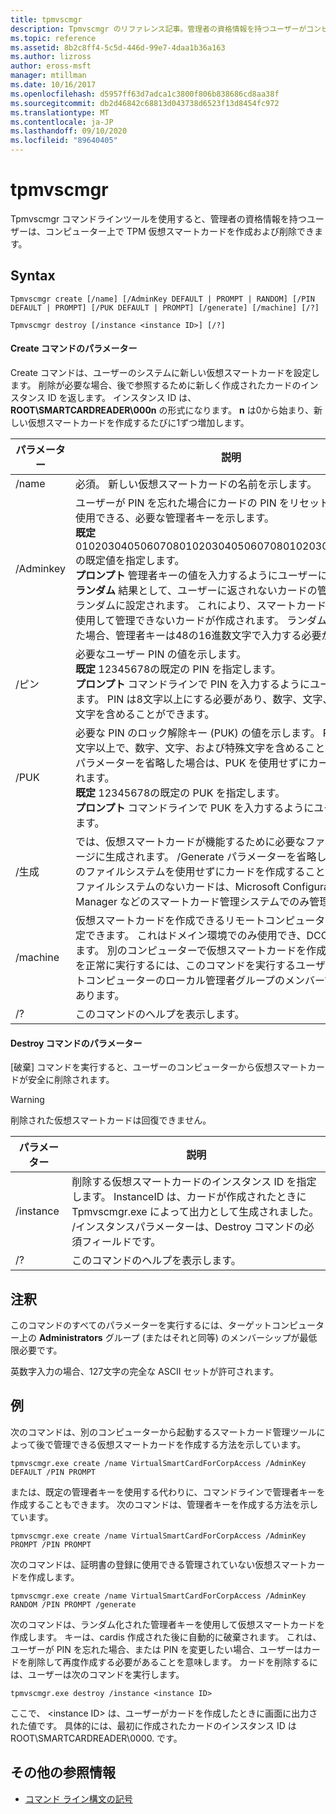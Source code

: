 ```yaml
---
title: tpmvscmgr
description: Tpmvscmgr のリファレンス記事。管理者の資格情報を持つユーザーがコンピューターで TPM 仮想スマートカードを作成および削除できるようにするコマンドラインツールです。
ms.topic: reference
ms.assetid: 8b2c8ff4-5c5d-446d-99e7-4daa1b36a163
ms.author: lizross
author: eross-msft
manager: mtillman
ms.date: 10/16/2017
ms.openlocfilehash: d5957ff63d7adca1c3800f806b838686cd8aa38f
ms.sourcegitcommit: db2d46842c68813d043738d6523f13d8454fc972
ms.translationtype: MT
ms.contentlocale: ja-JP
ms.lasthandoff: 09/10/2020
ms.locfileid: "89640405"
---
```

# <a name="tpmvscmgr"></a>tpmvscmgr

Tpmvscmgr コマンドラインツールを使用すると、管理者の資格情報を持つユーザーは、コンピューター上で TPM 仮想スマートカードを作成および削除できます。

## <a name="syntax"></a>Syntax

```
Tpmvscmgr create [/name] [/AdminKey DEFAULT | PROMPT | RANDOM] [/PIN DEFAULT | PROMPT] [/PUK DEFAULT | PROMPT] [/generate] [/machine] [/?]
```
```
Tpmvscmgr destroy [/instance <instance ID>] [/?]
```

#### <a name="parameters-for-create-command"></a>Create コマンドのパラメーター

Create コマンドは、ユーザーのシステムに新しい仮想スマートカードを設定します。 削除が必要な場合、後で参照するために新しく作成されたカードのインスタンス ID を返します。 インスタンス ID は、 **ROOT\SMARTCARDREADER\000n** の形式になります。 **n** は0から始まり、新しい仮想スマートカードを作成するたびに1ずつ増加します。

|パラメーター|説明|
|---------|-----------|
|/name|必須。 新しい仮想スマートカードの名前を示します。|
|/Adminkey|ユーザーが PIN を忘れた場合にカードの PIN をリセットするために使用できる、必要な管理者キーを示します。</br>**既定** 010203040506070801020304050607080102030405060708の既定値を指定します。</br>**プロンプト** 管理者キーの値を入力するようにユーザーに求めます。</br>**ランダム** 結果として、ユーザーに返されないカードの管理者キーがランダムに設定されます。 これにより、スマートカード管理ツールを使用して管理できないカードが作成されます。 ランダムに生成された場合、管理者キーは48の16進数文字で入力する必要があります。|
|/ピン|必要なユーザー PIN の値を示します。</br>**既定** 12345678の既定の PIN を指定します。</br>**プロンプト** コマンドラインで PIN を入力するようにユーザーに求めます。 PIN は8文字以上にする必要があり、数字、文字、および特殊文字を含めることができます。|
|/PUK|必要な PIN のロック解除キー (PUK) の値を示します。 PUK 値は、8文字以上で、数字、文字、および特殊文字を含めることができます。 パラメーターを省略した場合は、PUK を使用せずにカードが作成されます。</br>**既定** 12345678の既定の PUK を指定します。</br>**プロンプト** コマンドラインで PUK を入力するようにユーザーに求めます。|
|/生成|では、仮想スマートカードが機能するために必要なファイルがストレージに生成されます。 /Generate パラメーターを省略した場合は、このファイルシステムを使用せずにカードを作成することと同じです。 ファイルシステムのないカードは、Microsoft Configuration Manager などのスマートカード管理システムでのみ管理できます。|
|/machine|仮想スマートカードを作成できるリモートコンピューターの名前を指定できます。 これはドメイン環境でのみ使用でき、DCOM に依存します。 別のコンピューターで仮想スマートカードを作成するコマンドを正常に実行するには、このコマンドを実行するユーザーが、リモートコンピューターのローカル管理者グループのメンバーである必要があります。|
|/?|このコマンドのヘルプを表示します。|

#### <a name="parameters-for-destroy-command"></a>Destroy コマンドのパラメーター

[破棄] コマンドを実行すると、ユーザーのコンピューターから仮想スマートカードが安全に削除されます。

> [!WARNING]
> 削除された仮想スマートカードは回復できません。

|パラメーター|説明|
|---------|-----------|
|/instance|削除する仮想スマートカードのインスタンス ID を指定します。 InstanceID は、カードが作成されたときに Tpmvscmgr.exe によって出力として生成されました。 /インスタンスパラメーターは、Destroy コマンドの必須フィールドです。|
|/?|このコマンドのヘルプを表示します。|

## <a name="remarks"></a>注釈

このコマンドのすべてのパラメーターを実行するには、ターゲットコンピューター上の **Administrators** グループ (またはそれと同等) のメンバーシップが最低限必要です。

英数字入力の場合、127文字の完全な ASCII セットが許可されます。

## <a name="examples"></a>例

次のコマンドは、別のコンピューターから起動するスマートカード管理ツールによって後で管理できる仮想スマートカードを作成する方法を示しています。
```
tpmvscmgr.exe create /name VirtualSmartCardForCorpAccess /AdminKey DEFAULT /PIN PROMPT
```
または、既定の管理者キーを使用する代わりに、コマンドラインで管理者キーを作成することもできます。 次のコマンドは、管理者キーを作成する方法を示しています。
```
tpmvscmgr.exe create /name VirtualSmartCardForCorpAccess /AdminKey PROMPT /PIN PROMPT
```
次のコマンドは、証明書の登録に使用できる管理されていない仮想スマートカードを作成します。
```
tpmvscmgr.exe create /name VirtualSmartCardForCorpAccess /AdminKey RANDOM /PIN PROMPT /generate
```
次のコマンドは、ランダム化された管理者キーを使用して仮想スマートカードを作成します。 キーは、cardis 作成された後に自動的に破棄されます。 これは、ユーザーが PIN を忘れた場合、または PIN を変更したい場合、ユーザーはカードを削除して再度作成する必要があることを意味します。 カードを削除するには、ユーザーは次のコマンドを実行します。
```
tpmvscmgr.exe destroy /instance <instance ID>
```
ここで、 \<instance ID> は、ユーザーがカードを作成したときに画面に出力された値です。 具体的には、最初に作成されたカードのインスタンス ID は ROOT\SMARTCARDREADER\0000. です。

## <a name="additional-references"></a>その他の参照情報

- [コマンド ライン構文の記号](command-line-syntax-key.md)